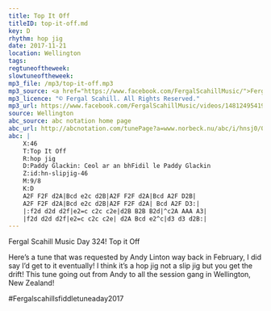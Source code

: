 ```yaml
---
title: Top It Off
titleID: top-it-off.md
key: D
rhythm: hop jig
date: 2017-11-21
location: Wellington 
tags: 
regtuneoftheweek:
slowtuneoftheweek:
mp3_file: /mp3/top-it-off.mp3
mp3_source: <a href="https://www.facebook.com/FergalScahillMusic/">Fergal Scahill</a>, member of <a href="http://www.webanjo3.com/">We Banjo 3</a>
mp3_licence: "© Fergal Scahill. All Rights Reserved."
mp3_url: https://www.facebook.com/FergalScahillMusic/videos/1481249541971376/
source: Wellington
abc_source: abc notation home page
abc_url: http://abcnotation.com/tunePage?a=www.norbeck.nu/abc/i/hnsj0/0049
abc: |
    X:46
    T:Top It Off
    R:hop jig
    D:Paddy Glackin: Ceol ar an bhFidil le Paddy Glackin
    Z:id:hn-slipjig-46
    M:9/8
    K:D
    A2F F2F d2A|Bcd e2c d2B|A2F F2F d2A|Bcd A2F D2B|
    A2F F2F d2A|Bcd e2c d2B|A2F F2F d2A| Bcd A2F D3:|
    |:f2d d2d d2f|e2=c c2c c2e|d2B B2B B2d|^c2A AAA A3|
    |f2d d2d d2f|e2=c c2c c2e| d2A Bcd e2^c|d3 d3 d2B:|
---
```

Fergal Scahill Music
Day 324! Top it Off

Here’s a tune that was requested by Andy Linton way back in February, I did say I’d get to it eventually! I think it’s a hop jig not a slip jig but you get the drift!
This tune going out from Andy to all the session gang in Wellington, New Zealand!

#Fergalscahillsfiddletuneaday2017
